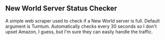 ## New World Server Status Checker

A simple web scraper used to check if a New World server is full. Default argument is Tumtum. Automatically checks every 30 seconds so I don't upset Amazon, I guess, but I'm sure they can easily handle the traffic.
